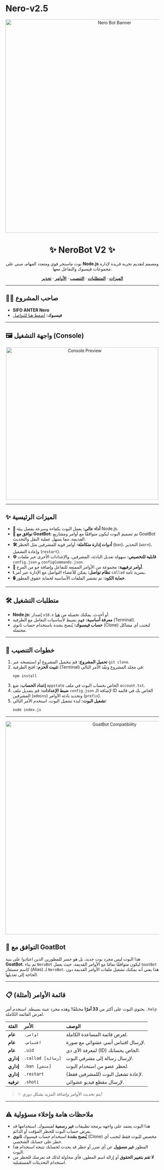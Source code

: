 # Nero-v2.5

<p align="center">
  <img src="https://i.postimg.cc/nchFWHnV/Picsart-25-09-05-03-11-55-239.png" alt="Nero Bot Banner" width="700"/>
</p>

<h1 align="center">✨ NeroBot V2 ✨</h1>

<p align="center">
  بوت ماسنجر قوي ومتعدد المهام، مبني على <strong>Node.js</strong> ومصمم لتقديم تجربة فريدة لإدارة مجموعات فيسبوك والتفاعل معها.
</p>

<p align="center">
  <a href="#-الميزات-الرئيسية"><strong>الميزات</strong></a> ·
  <a href="#-متطلبات-التشغيل"><strong>المتطلبات</strong></a> ·
  <a href="#-خطوات-التنصيب"><strong>التنصيب</strong></a> ·
  <a href="#-قائمة-الأوامر"><strong>الأوامر</strong></a> ·
  <a href="#-ملاحظات-هامة"><strong>تحذير</strong></a>
</p>

---

## 👨‍💻 صاحب المشروع
- **SIFO ANTER Nero**
- **فيسبوك:** [اضغط هنا للتواصل](https://web.facebook.com/sifo.anter.2025)

---

## 🖼️ واجهة التشغيل (Console)
<p align="center">
  <img src="https://i.postimg.cc/6Q2LfJ8Y/Screenshot-2025-09-04-04-17-04-376-com-android-chrome-2.jpg" alt="Console Preview" width="500"/>
</p>

---

## ✨ الميزات الرئيسية
- **🚀 أداء عالي:** يعمل البوت بكفاءة وسرعة بفضل بيئة Node.js.
- **🐐 توافق مع GoatBot:** تم تصميم البوت ليكون متوافقًا مع أوامر ومشاريع GoatBot القديمة، مما يسهل عملية النقل والتحديث.
- **🛠️ أدوات إدارة متكاملة:** أوامر قوية للمشرفين مثل الحظر (`ban`)، التحذير (`warn`)، وإعادة التشغيل (`restart`).
- **⚙️ قابلية للتخصيص:** سهولة تعديل البادئة، المشرفين، والإعدادات الأخرى عبر ملفات `config.json` و `configCommands.json`.
- **🎉 أوامر ترفيهية:** مجموعة من الأوامر الممتعة للتفاعل وإضافة جو من المرح.
- **📞 نظام تواصل:** يمكن للأعضاء التواصل مع الإدارة عبر أمر `callad` بسرية تامة.
- **🔒 حماية الكود:** تم تشفير الملفات الأساسية لحماية حقوق المطور.

---

## 🛠️ متطلبات التشغيل
- **Node.js:** إصدار `v18.x` أو أحدث. يمكنك تحميله من [هنا](https://nodejs.org/).
- **معرفة أساسية:** فهم بسيط لأساسيات التعامل مع الطرفية (Terminal).
- **حساب فيسبوك:** يُنصح بشدة باستخدام حساب ثانوي (Clone) لتجنب أي مشاكل محتملة.

---

## 📖 خطوات التنصيب
1.  **تحميل المشروع:** قم بتحميل المشروع أو استنسخه عبر `git clone`.
2.  **تثبيت الحزم:** افتح الطرفية (Terminal) في مجلد المشروع ونفّذ الأمر التالي:
    ```bash
    npm install
    ```
3.  **إعداد الحساب:** ضع `appstate` الخاص بحساب البوت في ملف `account.txt`.
4.  **ضبط الإعدادات:** قم بتعديل ملف `config.json` لإضافة الـ ID الخاص بك في قائمة المشرفين (`admins`) وتحديد بادئة الأوامر (`prefix`).
5.  **تشغيل البوت:** لبدء تشغيل البوت، استخدم الأمر التالي:
    ```bash
    node index.js
    ```

---

<p align="center">
  <img src="https://i.postimg.cc/d1Fkkzr7/Picsart-25-09-05-03-06-32-423.png" alt="GoatBot Compatibility" width="700"/>
</p>

## 🐐 التوافق مع GoatBot
هذا البوت ليس مجرد بوت جديد، بل هو جسر للمطورين الذين اعتادوا على بنية **GoatBot**. تم بناء `NeroBot` ليكون متوافقًا تمامًا مع الأوامر القديمة، حيث يعمل `GoatBot` كاسم مستعار (Alias) لـ `NeroBot`. هذا يعني أنه يمكنك تشغيل ملفات الأوامر القديمة دون الحاجة إلى تعديلها.

---

## 📋 قائمة الأوامر (أمثلة)
يحتوي البوت على أكثر من **33 أمرًا** مختلفًا! وهذه مجرد عينة بسيطة. استخدم أمر `.help` لعرض القائمة الكاملة.

| الفئة | الأمر | الوصف |
| :--- | :--- | :--- |
| **عام** | `.اوامر` | لعرض قائمة المساعدة الكاملة. |
| **عام** | `.اقتباس` | لإرسال اقتباس أنمي عشوائي مع صورة. |
| **عام** | `.uid` | لمعرفة الآي دي (ID) الخاص بحسابك. |
| **إداري** | `.callad [رسالة]` | لإرسال رسالة إلى مشرفي البوت. |
| **إداري** | `.ban [منشن]` | لحظر عضو من استخدام البوت. |
| **إداري** | `.restart` | لإعادة تشغيل البوت (للمشرفين فقط). |
| **ترفيه** | `.shoti` | لإرسال مقطع فيديو عشوائي. |

> ✨ يتم تحديث الأوامر وإضافة المزيد بشكل دوري!

---

## ⚠️ ملاحظات هامة وإخلاء مسؤولية
- هذا البوت يعتمد على واجهة برمجة تطبيقات **غير رسمية** لفيسبوك. استخدامها قد يعرض حساب البوت للحظر المؤقت أو الدائم.
- **يُنصح بشدة** استخدام حساب فيسبوك **ثانوي** (Clone) مخصص للبوت فقط لتجنب أي خطر على حسابك الشخصي.
- المطور **غير مسؤول** عن أي ضرر أو حظر قد يحدث لحسابك نتيجة استخدام هذا البوت.
- **لا تقم بتغيير الحقوق** أو إزالة اسم المطور، فأي محاولة لذلك قد تعرضك للحظر من استخدام التحديثات المستقبلية.

